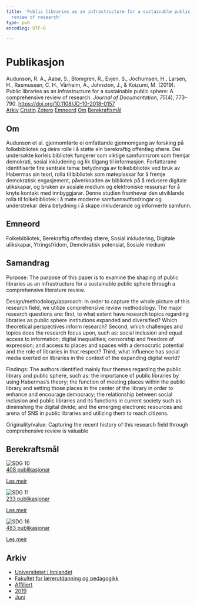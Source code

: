 ```yaml
---
title: 'Public libraries as an infrastructure for a sustainable public sphere: A comprehensive
  review of research'
type: pub
encoding: UTF-8

---
```

<h1>Publikasjon</h1>
<article id="csl-bib-container-VTFJ3LUT" class="csl-bib-container">
  <div class="csl-bib-body"> <div class="csl-entry">Audunson, R. A., Aabø, S., Blomgren, R., Evjen, S., Jochumsen, H., Larsen, H., Rasmussen, C. H., Vårheim, A., Johnston, J., &#38; Koizumi, M. (2019). Public libraries as an infrastructure for a sustainable public sphere: A comprehensive review of research. <i>Journal of Documentation</i>, <i>75</i>(4), 773–790. <a href="https://doi.org/10.1108/JD-10-2018-0157">https://doi.org/10.1108/JD-10-2018-0157</a></div> </div>
  <div class="csl-bib-buttons">
    <a href="#taxonomy-article-VTFJ3LUT" alt="archive" class="csl-bib-button">Arkiv</a>
    <a href="https://app.cristin.no/results/show.jsf?id=1703832" alt="Cristin" class="csl-bib-button">Cristin</a>
    <a href="http://zotero.org/groups/5881554/items/VTFJ3LUT" alt="Zotero" class="csl-bib-button">Zotero</a>
    <a href="#keywords-article-VTFJ3LUT" alt="keywords" class="csl-bib-button">Emneord</a>
    <a href="#about-article-VTFJ3LUT" alt="about_pub" class="csl-bib-button">Om</a>
    <a href="#sdg-article-VTFJ3LUT" alt="sdg" class="csl-bib-button">Berekraftsmål</a>
  </div>
  <div id="csl-bib-meta-container-VTFJ3LUT"></div>
</article>
<div id="csl-bib-meta-VTFJ3LUT" class="csl-bib-meta">
  <article id="about-article-VTFJ3LUT" class="about_pub-article">
    <h1>Om</h1>
    Audunson et al. gjennomførte ei omfattande gjennomgang av forsking på folkebibliotek og deira rolle i å støtte ein berekraftig offentleg sfære. Dei undersøkte korleis bibliotek fungerer som viktige samfunnsrom som fremjar demokrati, sosial inkludering og lik tilgang til informasjon. Forfattarane identifiserte fire sentrale tema: betydninga av folkebibliotek ved bruk av Habermas sin teori, rolla til bibliotek som møteplassar for å fremje demokratisk engasjement, påverknaden av bibliotek på å redusere digitale ulikskapar, og bruken av sosiale medium og elektroniske ressursar for å knyte kontakt med innbyggjarar. Denne studien framhevar den utviklande rolla til folkebibliotek i å møte moderne samfunnsutfordringar og understrekar deira betydning i å skape inkluderande og informerte samfunn.
  </article>
  <article id="keywords-article-VTFJ3LUT" class="keywords-article">
    <h1>Emneord</h1>
    Folkebibliotek, Berekraftig offentleg sfære, Sosial inkludering, Digitale ulikskapar, Ytringsfridom, Demokratisk potensial, Sosiale medium
  </article>
  <article id="abstract-article-VTFJ3LUT" class="abstract-article">
    <h1>Samandrag</h1>
    Purpose: The purpose of this paper is to examine the shaping of public libraries as an infrastructure for a sustainable public sphere through a comprehensive literature review. 
 
Design/methodology/approach: 
In order to capture the whole picture of this research field, we utilize comprehensive review methodology. The major research questions are: first, to what extent have research topics regarding libraries as public sphere institutions expanded and diversified? Which theoretical perspectives inform research? Second, which challenges and topics does the research focus upon, such as: social inclusion and equal access to information; digital inequalities; censorship and freedom of expression; and access to places and spaces with a democratic potential and the role of libraries in that respect? Third, what influence has social media exerted on libraries in the context of the expanding digital world? 
 
Findings: 
The authors identified mainly four themes regarding the public library and public sphere, such as: the importance of public libraries by using Habermas’s theory; the function of meeting places within the public library and setting those places in the center of the library in order to enhance and encourage democracy; the relationship between social inclusion and public libraries and its functions in current society such as diminishing the digital divide; and the emerging electronic resources and arena of SNS in public libraries and utilizing them to reach citizens. 
 
Originality/value: 
Capturing the recent history of this research field through comprehensive review is valuable
  </article>
  <article id="sdg-article-VTFJ3LUT" class="sdg-article">
    <h1>Berekraftsmål</h1>
    <div class="sdg-container"><div id="sdg10" class="sdg">
        <img src="{{< params subfolder >}}images/sdg/sdg10_nn.png" class="image" alt="SDG 10">
        <div class="sdg-overlay">
          <a href="{{< params subfolder >}}nn/archive/?sdg=10#archive" class="sdg-publication-count"><span>408</span> publikasjonar</a>
          <p><a href="https://fn.no/om-fn/fns-baerekraftsmaal/mindre-ulikhet?lang=nno-NO" class="sdg-read-more">Les meir</a></p>
        </div>
      </div> <div id="sdg11" class="sdg">
        <img src="{{< params subfolder >}}images/sdg/sdg11_nn.png" class="image" alt="SDG 11">
        <div class="sdg-overlay">
          <a href="{{< params subfolder >}}nn/archive/?sdg=11#archive" class="sdg-publication-count"><span>233</span> publikasjonar</a>
          <p><a href="https://fn.no/om-fn/fns-baerekraftsmaal/baerekraftige-byer-og-lokalsamfunn?lang=nno-NO" class="sdg-read-more">Les meir</a></p>
        </div>
      </div> <div id="sdg16" class="sdg">
        <img src="{{< params subfolder >}}images/sdg/sdg16_nn.png" class="image" alt="SDG 16">
        <div class="sdg-overlay">
          <a href="{{< params subfolder >}}nn/archive/?sdg=16#archive" class="sdg-publication-count"><span>483</span> publikasjonar</a>
          <p><a href="https://fn.no/om-fn/fns-baerekraftsmaal/fred-rettferdighet-og-velfungerende-institusjoner?lang=nno-NO" class="sdg-read-more">Les meir</a></p>
        </div>
      </div></div>
  </article>
  <article id="taxonomy-article-VTFJ3LUT" class="taxonomy-article">
    <h1>Arkiv</h1>
    <ul>
      <li><a href="{{< params subfolder >}}nn/archive/?key=3DCRN523">Universitetet i Innlandet</a></li>
      <li><a href="{{< params subfolder >}}nn/archive/?key=WYNZA47F">Fakultet for lærerutdanning og pedagogikk</a></li>
      <li><a href="{{< params subfolder >}}nn/archive/?key=2ZAN5K7T">Affiliert</a></li>
      <li><a href="{{< params subfolder >}}nn/archive/?key=DEBVM7RU">2019</a></li>
      <li><a href="{{< params subfolder >}}nn/archive/?key=4G3SYRVF">Juni</a></li>
    </ul>
  </article>
</div>
